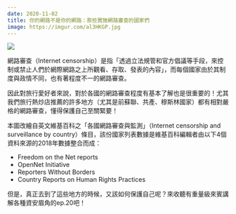 ```yaml
---
date: 2020-11-02
title: 你的網路不是你的網路：那些實施網路審查的國家們
image: https://imgur.com/al3HKGP.jpg
---
```


![](https://imgur.com/al3HKGP.jpg)

網路審查（Internet censorship）是指「透過立法規管和官方倡議等手段，來控制或禁止人們於網際網路之上所觀看、存取、發表的內容」，而每個國家由於其制度與政情不同，也有著程度不一的網路審查。

因此對旅行愛好者來說，對於各國的網路審查程度有基本了解也是很重要的！尤其我們旅行熱炒店推薦的許多地方（尤其是前蘇聯、共產、穆斯林國家）都有相對嚴格的網路審查，懂得保護自己至關緊要！

本圖改繪自英文維基百科之「各國網路審查與監測」（Internet censorship and surveillance by country）條目，該份國家列表數據是維基百科編輯者由以下4個資料來源的2018年數據整合而成：

- Freedom on the Net reports
- OpenNet Initiative
- Reporters Without Borders
- Country Reports on Human Rights Practices

但是，真正去到了這些地方的時候，又該如何保護自己呢？來收聽有重量級來賓講解各種資安眉角的ep.20吧！